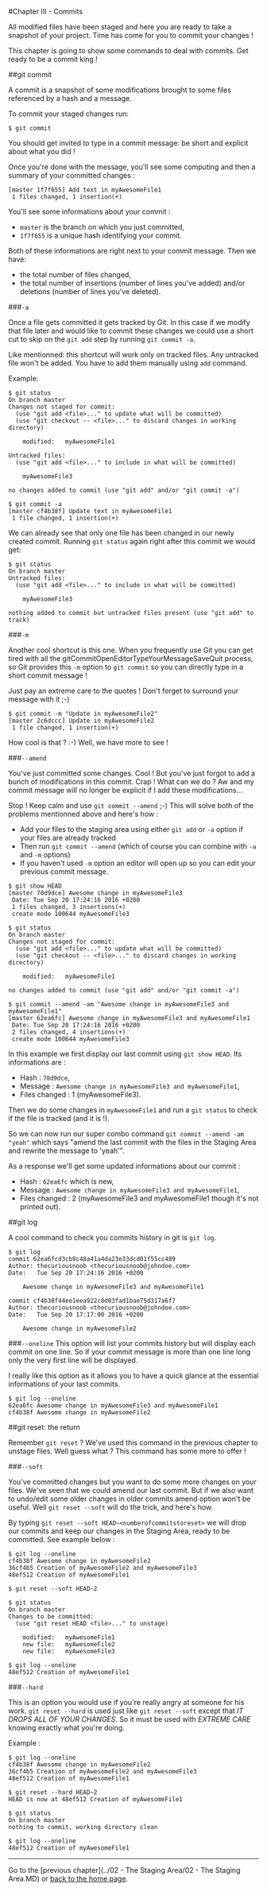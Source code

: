 #Chapter III - Commits

All modified files have been staged and here you are ready to take a snapshot of your project. Time has come for you to commit your changes !

This chapter is going to show some commands to deal with commits. Get ready to be a commit king !

##git commit

A commit is a snapshot of some modifications brought to some files referenced by a hash and a message.

To commit your staged changes run:

```
$ git commit
```

You should get invited to type in a commit message: be short and explicit about what you did !

Once you're done with the message, you'll see some computing and then a summary of your committed changes :

```
[master 1f7f655] Add text in myAwesomeFile1
 1 files changed, 1 insertion(+)
```

You'll see some informations about your commit :

* `master` is the branch on which you just committed,
* `1f7f655` is a unique hash identifying your commit.

Both of these informations are right next to your commit message. Then we have:
* the total number of files changed,
* the total number of insertions (number of lines you've added) and/or deletions (number of lines you've deleted).

###`-a`

Once a file gets committed it gets tracked by Git. In this case if we modify that file later and would like to commit these changes we could use a short cut to skip on the `git add` step by running `git commit -a`.

Like mentionned: this shortcut will work only on tracked files. Any untracked file won't be added. You have to add them manually using `add` command.

Example:

```
$ git status
On branch master
Changes not staged for commit:
  (use "git add <file>..." to update what will be committed)
  (use "git checkout -- <file>..." to discard changes in working directory)

	modified:   myAwesomeFile1

Untracked files:
  (use "git add <file>..." to include in what will be committed)

	myAwesomeFile3

no changes added to commit (use "git add" and/or "git commit -a")

$ git commit -a
[master cf4b38f] Update text in myAwesomeFile1
 1 file changed, 1 insertion(+)

```

We can already see that only one file has been changed in our newly created commit. Running `git status` again right after this commit we would get:

```
$ git status
On branch master
Untracked files:
  (use "git add <file>..." to include in what will be committed)

	myAwesomeFile3

nothing added to commit but untracked files present (use "git add" to track)
```

###`-m`

Another cool shortcut is this one. When you frequently use Git you can get tired with all the gitCommitOpenEditorTypeYourMessageSaveQuit process, so Git provides this `-m` option to `git commit` so you can directly type in a short commit message !

Just pay an extreme care to the quotes ! Don't forget to surround your message with it ;-)

```
$ git commit -m "Update in myAwesomeFile2"
[master 2c6dccc] Update in myAwesomeFile2
 1 file changed, 1 insertion(+)
```

How cool is that ? :-) Well, we have more to see !

###`--amend`

You've just committed some changes. Cool ! But you've just forgot to add a bunch of modifications in this commit. Crap ! What can we do ? Aw and my commit message will no longer be explicit if I add these modifications...

Stop ! Keep calm and use `git commit --amend` ;-) This will solve both of the problems mentionned above and here's how :

* Add your files to the staging area using either `git add` or `-a` option if your files are already tracked
* Then run `git commit --amend` (which of course you can combine with `-a` and `-m` options)
* If you haven't used `-m` option an editor will open up so you can edit your previous commit message.

```
$ git show HEAD
[master 70d9dce] Awesome change in myAwesomeFile3
 Date: Tue Sep 20 17:24:16 2016 +0200
 1 files changed, 3 insertions(+)
 create mode 100644 myAwesomeFile3

$ git status
On branch master
Changes not staged for commit:
  (use "git add <file>..." to update what will be committed)
  (use "git checkout -- <file>..." to discard changes in working directory)

	modified:   myAwesomeFile1

no changes added to commit (use "git add" and/or "git commit -a")

$ git commit --amend -am "Awesome change in myAwesomeFile3 and myAwesomeFile1"
[master 62ea6fc] Awesome change in myAwesomeFile3 and myAwesomeFile1
 Date: Tue Sep 20 17:24:16 2016 +0200
 2 files changed, 4 insertions(+)
 create mode 100644 myAwesomeFile3
```

In this example we first display our last commit using `git show HEAD`. Its informations are :
* Hash : `70d9dce`,
* Message : `Awesome change in myAwesomeFile3 and myAwesomeFile1`,
* Files changed : 1 (myAwesomeFile3).

Then we do some changes in `myAwesomeFile1` and run a `git status` to check if the file is tracked (and it is !).

So we can now run our super combo command `git commit --amend -am "yeah"` which says "amend the last commit with the files in the Staging Area and rewrite the message to 'yeah'".

As a response we'll get some updated informations about our commit :
* Hash : `62ea6fc` which is new,
* Message : `Awesome change in myAwesomeFile3 and myAwesomeFile1`,
* Files changed : 2 (myAwesomeFile3 and myAwesomeFile1 though it's not printed out).

##git log

A cool command to check you commits history in git is `git log`.

```
$ git log
commit 62ea6fcd3cb9c48a41a4da23e33dcd01f55cc489
Author: thecuriousnoob <thecuriousnoob@johndoe.com>
Date:   Tue Sep 20 17:24:16 2016 +0200

    Awesome change in myAwesomeFile3 and myAwesomeFile1

commit cf4b38f44ee1eea922c0d03fad1bae75d317a6f7
Author: thecuriousnoob <thecuriousnoob@johndoe.com>
Date:   Tue Sep 20 17:17:00 2016 +0200

    Awesome change in myAwesomeFile2
```

###`--oneline`
This option will list your commits history but will display each commit on one line. So if your commit message is more than one line long only the very first line will be displayed.

I really like this option as it allows you to have a quick glance at the essential informations of your last commits.

```
$ git log --oneline
62ea6fc Awesome change in myAwesomeFile3 and myAwesomeFile1
cf4b38f Awesome change in myAwesomeFile2
```

##git reset: the return

Remember `git reset` ? We've used this command in the previous chapter to unstage files. Well guess what ? This command has some more to offer !

###`--soft`

You've committed changes but you want to do some more changes on your files. We've seen that we could amend our last commit. But if we also want to undo/edit some older changes in older commits amend option won't be useful. Well `git reset --soft` will do the trick, and here's how.

By typing `git reset --soft HEAD~<numberofcommitstoreset>` we will drop our commits and keep our changes in the Staging Area, ready to be committed. See example below :

```
$ git log --oneline
cf4b38f Awesome change in myAwesomeFile2
36cf4b5 Creation of myAwesomeFile2 and myAwesomeFile3
48ef512 Creation of myAwesomeFile1

$ git reset --soft HEAD~2

$ git status
On branch master
Changes to be committed:
  (use "git reset HEAD <file>..." to unstage)

	modified:   myAwesomeFile1
	new file:   myAwesomeFile2
	new file:   myAwesomeFile3

$ git log --oneline
48ef512 Creation of myAwesomeFile1
```

###`--hard`

This is an option you would use if you're really angry at someone for his work. `git reset --hard` is used just like `git reset --soft` except that *IT DROPS ALL OF YOUR CHANGES*. So it must be used with *EXTREME CARE* knowing exactly what you're doing.

Example :

```
$ git log --oneline
cf4b38f Awesome change in myAwesomeFile2
36cf4b5 Creation of myAwesomeFile2 and myAwesomeFile3
48ef512 Creation of myAwesomeFile1

$ git reset --hard HEAD~2
HEAD is now at 48ef512 Creation of myAwesomeFile1

$ git status
On branch master
nothing to commit, working directory clean

$ git log --oneline
48ef512 Creation of myAwesomeFile1
```

---

Go to the [previous chapter](../02 - The Staging Area/02 - The Staging Area.MD) or [back to the home page](../README.MD).
